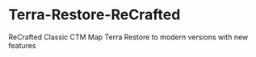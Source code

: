 # Terra-Restore-ReCrafted
 ReCrafted Classic CTM Map Terra Restore to modern versions with new features
